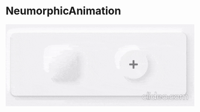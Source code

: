 # NeumorphicAnimation

![Alt Text](https://github.com/jm-parent/NeumorphicAnimation/blob/master/NeuAnim.gif)
